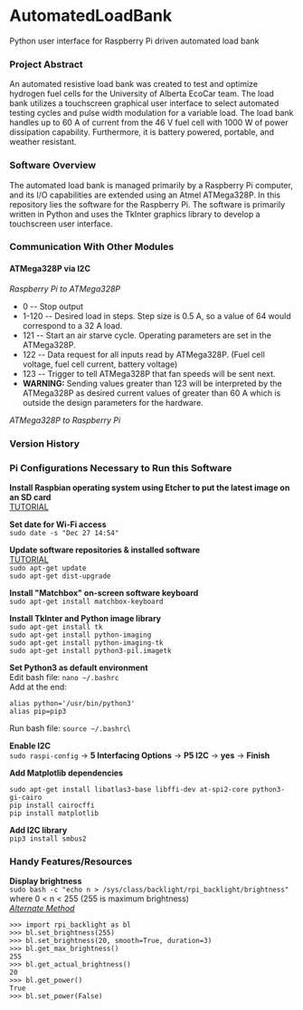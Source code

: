 # AutomatedLoadBank
Python user interface for Raspberry Pi driven automated load bank

### Project Abstract
An automated resistive load bank was created to test and optimize hydrogen fuel cells for the University of Alberta EcoCar team. The load bank utilizes a touchscreen graphical user interface to select automated testing cycles and pulse width modulation for a variable load. The load bank handles up to 60 A of current from the 46 V fuel cell with 1000 W of power dissipation capability. Furthermore, it is battery powered, portable, and weather resistant.

### Software Overview
The automated load bank is managed primarily by a Raspberry Pi computer, and its I/O capabilities are extended using an Atmel ATMega328P. In this repository lies the software for the Raspberry Pi. The software is primarily written in Python and uses the TkInter graphics library to develop a touchscreen user interface.

### Communication With Other Modules
#### ATMega328P via I2C
*Raspberry Pi to ATMega328P*
* 0 -- Stop output
* 1-120 -- Desired load in steps. Step size is 0.5 A, so a value of 64 would correspond to a 32 A load.
* 121 -- Start an air starve cycle. Operating parameters are set in the ATMega328P.
* 122 -- Data request for all inputs read by ATMega328P. (Fuel cell voltage, fuel cell current, battery voltage)
* 123 -- Trigger to tell ATMega328P that fan speeds will be sent next.
* **WARNING:** Sending values greater than 123 will be interpreted by the ATMega328P as desired current values of greater than 60 A which is outside the design parameters for the hardware.

*ATMega328P to Raspberry Pi*


### Version History

### Pi Configurations Necessary to Run this Software
**Install Raspbian operating system using Etcher to put the latest image on an SD card**\
    [TUTORIAL](https://www.raspberrypi.org/documentation/installation/installing-images/)
    
**Set date for Wi-Fi access**\
  `sudo date -s "Dec 27 14:54"`
    
**Update software repositories & installed software**\
  [TUTORIAL](https://www.raspberrypi.org/documentation/raspbian/updating.md)\
  `sudo apt-get update`\
  `sudo apt-get dist-upgrade`
  
   
**Install "Matchbox" on-screen software keyboard**\
  `sudo apt-get install matchbox-keyboard`
    
**Install TkInter and Python image library**\
`sudo apt-get install tk`\
`sudo apt-get install python-imaging`\
`sudo apt-get install python-imaging-tk`\
`sudo apt-get install python3-pil.imagetk`

**Set Python3 as default environment**\
Edit bash file: `nano ~/.bashrc`\
Add at the end:
```
alias python='/usr/bin/python3'
alias pip=pip3
```
Run bash file: `source ~/.bashrc`\

**Enable I2C**\
`sudo raspi-config` -> **5 Interfacing Options** -> **P5 I2C** -> **yes** -> **Finish**

**Add Matplotlib dependencies**
```
sudo apt-get install libatlas3-base libffi-dev at-spi2-core python3-gi-cairo
pip install cairocffi
pip install matplotlib
```

**Add I2C library**\
`pip3 install smbus2`

### Handy Features/Resources
**Display brightness**\
`sudo bash -c "echo n > /sys/class/backlight/rpi_backlight/brightness"`\
where 0 < n < 255 (255 is maximum brightness)\
[*Alternate Method*](https://raspberrypi.stackexchange.com/questions/46225/adjusting-the-brightness-of-the-official-touchscreen-display)
```
>>> import rpi_backlight as bl
>>> bl.set_brightness(255)
>>> bl.set_brightness(20, smooth=True, duration=3)
>>> bl.get_max_brightness()
255
>>> bl.get_actual_brightness()
20
>>> bl.get_power()
True
>>> bl.set_power(False)
```
